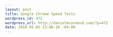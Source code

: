 ```yaml
--- 
layout: post
title: Google Chrome Speed Tests
wordpress_id: 472
wordpress_url: http://danielmcormond.com/?p=472
date: 2010-05-05 13:08:10 -04:00
---
```

<object width="560" height="340"><param name="movie" value="http://www.youtube.com/v/nCgQDjiotG0&hl=en_US&fs=1&rel=0&hd=1"></param><param name="allowFullScreen" value="true"></param><param name="allowscriptaccess" value="always"></param><embed src="http://www.youtube.com/v/nCgQDjiotG0&hl=en_US&fs=1&rel=0&hd=1" type="application/x-shockwave-flash" allowscriptaccess="always" allowfullscreen="true" width="560" height="340"></embed></object>
